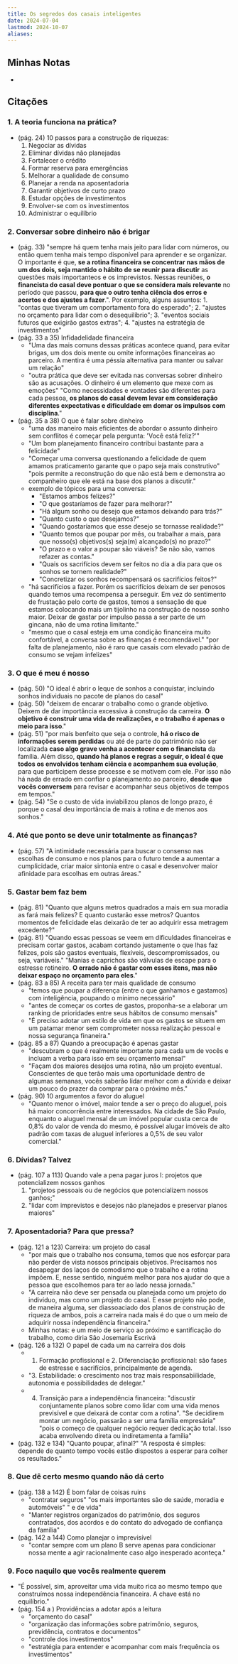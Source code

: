 ```yaml
---
title: Os segredos dos casais inteligentes
date: 2024-07-04
lastmod: 2024-10-07
aliases:
---
```

## Minhas Notas
-

## Citações
### 1. A teoria funciona na prática?
- (pág. 24) 10 passos para a construção de riquezas:
	1. Negociar as dívidas
	2. Eliminar dívidas não planejadas
	3. Fortalecer o crédito
	4. Formar reserva para emergências
	5. Melhorar a qualidade de consumo
	6. Planejar a renda na aposentadoria
	7. Garantir objetivos de curto prazo
	8. Estudar opções de investimentos
	9. Envolver-se com os investimentos
	10. Administrar o equilíbrio

### 2. Conversar sobre dinheiro não é brigar
- (pág. 33) "sempre há quem tenha mais jeito para lidar com números, ou então quem tenha mais tempo disponível para aprender e se organizar. O importante é que, **se a rotina financeira se concentrar nas mãos de um dos dois, seja mantido o hábito de se reunir para discutir** as questões mais importanteos e os imprevistos. Nessas reuniões, **o financista do casal deve pontuar o que se considera mais relevante** no período que passou, **para que o outro tenha ciência dos erros e acertos e dos ajustes a fazer**.". Por exemplo, alguns assuntos: 1. "contas que tiveram um comportamento fora do esperado"; 2. "ajustes no orçamento para lidar com o desequilíbrio"; 3. "eventos sociais futuros que exigirão gastos extras"; 4. "ajustes na estratégia de investimentos"
- (pág. 33 a 35) Infidadelidade financeira
	- "Uma das mais comuns dessas práticas acontece quand, para evitar brigas, um dos dois mente ou omite informações financeiras ao parceiro. A mentira é uma péssia alternativa para manter ou salvar um relação"
	- "outra prática que deve ser evitada nas conversas sobrer dinheiro são as acusações. O dinheiro é um elemento que mexe com as emoções" "Como necessidades e vontades são diferentes para cada pessoa, **os planos do casal devem levar em consideração diferentes expectativas e dificuldade em domar os impulsos com disciplina**."
- (pág. 35 a 38) O que é falar sobre dinheiro
	- "uma das maneiro mais eficientes de abordar o assunto dinheiro sem conflitos é começar pela pergunta: 'Você está feliz?'"
	- "Um bom planejamento financeiro contribui bastante para a felicidade"
	- "Começar uma conversa questionando a felicidade de quem amamos praticamento garante que o papo seja mais construtivo" "pois permite a reconstrução do que não está bem e demonstra ao companheiro que ele está na base dos planos a discutir."
	- exemplo de tópicos para uma conversa:
		- "Estamos ambos felizes?"
		- "O que gostaríamos de fazer para melhorar?"
		- "Há algum sonho ou desejo que estamos deixando para trás?"
		- "Quanto custo o que desejamos?"
		- "Quando gostaríamos que esse desejo se tornasse realidade?"
		- "Quanto temos que poupar por mês, ou trabalhar a mais, para que nosso(s) objetivos(s) seja(m) alcançado(s) no prazo?"
		- "O prazo e o valor a poupar são viáveis? Se não são, vamos refazer as contas."
		- "Quais os sacrifícios devem ser feitos no dia a dia para que os sonhos se tornem realidade?"
		- "Concretizar os sonhos recompensará os sacrifícios feitos?"
	- "há sacrifícios a fazer. Porém os sacrifícios deixam de ser penosos quando temos uma recompensa a perseguir. Em vez do sentimento de frustação pelo corte de gastos, temos a sensação de que estamos colocando mais um tijolinho na construção de nosso sonho maior. Deixar de gastar por impulso passa a ser parte de um gincana, não de uma rotina limitante."
	- "mesmo que o casal esteja em uma condição financeira muito confortável, a conversa sobre as finanças é recomendável." "por falta de planejamento, não é raro que casais com elevado padrão de consumo se vejam infelizes"

### 3. O que é meu é nosso
- (pág. 50) "O ideal é abrir o leque de sonhos a conquistar, incluindo sonhos individuais no pacote de planos do casal"
- (pág. 50) "deixem de encarar o trabalho como o grande objetivo. Deixem de dar importância excessiva à construção da carreira. **O objetivo é construir uma vida de realizações, e o trabalho é apenas o meio para isso**."
- (pág. 51) "por mais benfeito que seja o controle, **há o risco de informações serem perdidas** ou até de parte do patrimônio não ser localizada **caso algo grave venha a acontecer com o financista** da família. Além disso, **quando há planos e regras a seguir, o ideal é que todos os envolvidos tenham ciência e acompanhem sua evolução**, para que participem desse processe e se motivem com ele. Por isso não há nada de errado em confiar o planejamento ao parceiro, **desde que vocês conversem** para revisar e acompanhar seus objetivos de tempos em tempos."
- (pág. 54) "Se o custo de vida inviabilizou planos de longo prazo, é porque o casal deu importância de mais à rotina e de menos aos sonhos."

### 4. Até que ponto se deve unir totalmente as finanças?
- (pág. 57) "A intimidade necessária para buscar o consenso nas escolhas de consumo e nos planos para o futuro tende a aumentar a cumplicidade, criar maior sintonia entre o casal e desenvolver maior afinidade para escolhas em outras áreas."

### 5. Gastar bem faz bem
- (pág. 81) "Quanto que alguns metros quadrados a mais em sua moradia as fará mais felizes? E quanto custarão esse metros? Quantos momentos de felicidade elas deixarão de ter ao adquirir essa metragem excedente?"
- (pág. 81) "Quando essas pessoas se veem em dificuldades financeiras e precisam cortar gastos, acabam cortando justamente o que lhas faz felizes, pois são gastos eventuais, flexíveis, descompromissados, ou seja, variáveis." "Manias e caprichos são válvulas de escape para o estresse rotineiro. **O errado não é gastar com esses itens, mas não deixar espaço no orçamento para eles**."
- (pág. 83 a 85) A receita para ter mais qualidade de consumo
	- "temos que poupar a diferença (entre o que ganhamos e gastamos) com inteligência, poupando o mínimo necessário"
	- "antes de começar os cortes de gastos, proponha-se a elaborar um ranking de prioridades entre seus hábitos de consumo mensais"
	- "É preciso adotar um estilo de vida em que os gastos se situem em um patamar menor sem comprometer nossa realização pessoal e nossa segurança finaneira."
- (pág. 85 a 87) Quando a preocupação é apenas gastar
	- "descubram o que é realmente importante para cada um de vocês e incluam a verba para isso em seu orçamento mensal"
	- "Façam dos maiores desejos uma rotina, não um projeto eventual. Conscientes de que terão mais uma oportunidade dentro de algumas semanas, vocês saberão lidar melhor com a dúvida e deixar um pouco do prazer da comprar para o próximo mês."
- (pág. 90) 10 argumentos a favor do aluguel
	- "Quanto menor o imóvel, maior tende a ser o preço do aluguel, pois há maior concorrência entre interessados. Na cidade de São Paulo, enquanto o aluguel mensal de um imóvel popular custa cerca de 0,8% do valor de venda do mesmo, é possível alugar imóveis de alto padrão com taxas de aluguel inferiores a 0,5% de seu valor comercial."

### 6. Dívidas? Talvez
- (pág. 107 a 113) Quando vale a pena pagar juros I: projetos que potencializem nossos ganhos
	1. "projetos pessoais ou de negócios que potencializem nossos ganhos;"
	2. "lidar com imprevistos e desejos não planejados e preservar planos maiores"

### 7. Aposentadoria? Para que pressa?
- (pág. 121 a 123) Carreira: um projeto do casal
	- "por mais que o trabalho nos consuma, temos que nos esforçar para não perder de vista nossos principais objetivos. Precisamos nos desapegar dos laços de comodismo que o trabalho e a rotina impõem. E, nesse sentido, ninguém melhor para nos ajudar do que a pessoa que escolhemos para ter ao lado nessa jornada."
	- "A carreira não deve ser pensada ou planejada como um projeto do indivíduo, mas como um projeto do casal. E esse projeto não pode, de maneira alguma, ser diassoaciado dos planos de construção de riqueza de ambos, pois a carreira nada mais é do que o um meio de adquirir nossa independência financeira."
	- Minhas notas: e um meio de serviço ao próximo e santificação do trabalho, como diria São Josemaria Escrivá
- (pág. 126 a 132) O papel de cada um na carreira dos dois
	- 1. Formação profissional e 2. Diferenciação profissional: são fases de estresse e sacrifícios, principalmente de agenda.
	- "3. Estabilidade: o crescimento nos traz mais responsabiilidade, autonomia e possibilidades de delegar."
	- 4. Transição para a independência financeira: "discustir conjuntamente planos sobre como lidar com uma vida menos previsível e que deixará de contar com a rotina". "Se decidirem montar um negócio, passarão a ser uma família empresária" "pois o começo de qualquer negócio requer dedicação total. Isso acaba envolvendo direta ou indiretamenta a família"
- (pág. 132 e 134) "Quanto poupar, afinal?" "A resposta é simples: depende de quanto tempo vocês estão dispostos a esperar para colher os resultados."

### 8. Que dê certo mesmo quando não dá certo
- (pág. 138 a 142) É bom falar de coisas ruins
	- "contratar seguros" "os mais importantes são de saúde, moradia e automóveis" " e de vida"
	- "Manter registros organizados do patrimônio, dos seguros contratados, dos acordos e do contato do advogado de confiança da família"
- (pág. 142 a 144) Como planejar o imprevisível
	- "contar sempre com um plano B serve apenas para condicionar nossa mente a agir racionalmente caso algo inesperado aconteça."

### 9. Foco naquilo que vocês realmente querem
- "É possível, sim, aproveitar uma vida muito rica ao mesmo tempo que construímos nossa independência financeira. A chave está no equilíbrio."
- (pág. 154 a ) Providências a adotar após a leitura
	- "orçamento do casal"
	- "organização das informações sobre patrimônio, seguros, previdência, contratos e documentos"
	- "controle dos investimentos"
	- "estratégia para entender e acompanhar com mais frequência os investimentos"
